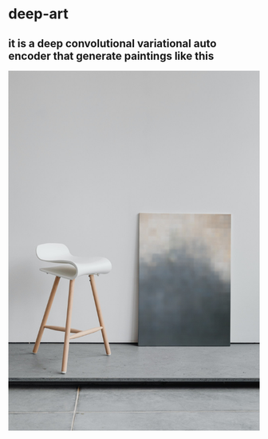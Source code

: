 # deep-art
## it is a deep convolutional variational auto encoder that generate paintings like this



![App Screenshot](https://github.com/amine-ziad-ounnoughene/deep-art/blob/f5bab8b60a39ce7e745847dab629d3158f95aa90/smartmockups_ktbnw2ve.jpg)
